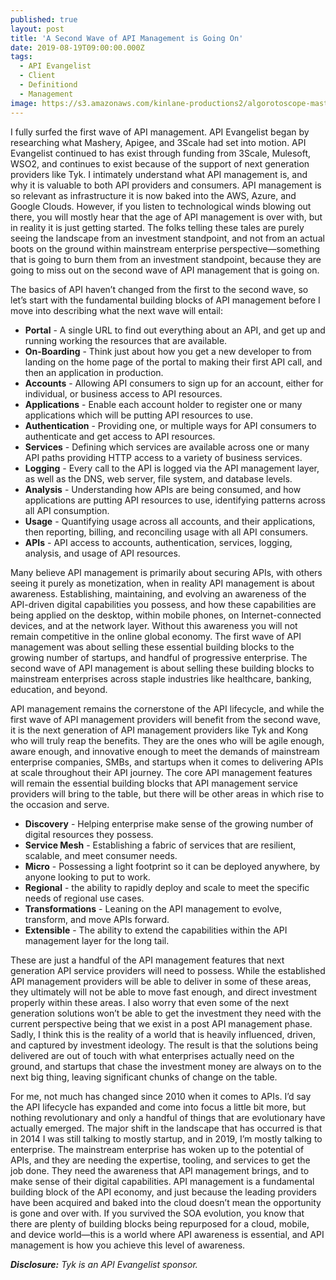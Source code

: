 ```yaml
---
published: true
layout: post
title: 'A Second Wave of API Management is Going On'
date: 2019-08-19T09:00:00.000Z
tags:
  - API Evangelist
  - Client
  - Definitiond
  - Management
image: https://s3.amazonaws.com/kinlane-productions2/algorotoscope-master/stories-beach-rocks-currents-internet-numbers.jpg
---
```


I fully surfed the first wave of API management. API Evangelist began by researching what Mashery, Apigee, and 3Scale had set into motion. API Evangelist continued to has exist through funding from 3Scale, Mulesoft, WSO2, and continues to exist because of the support of next generation providers like Tyk. I intimately understand what API management is, and why it is valuable to both API providers and consumers. API management is so relevant as infrastructure it is now baked into the AWS, Azure, and Google Clouds. However, if you listen to technological winds blowing out there, you will mostly hear that the age of API management is over with, but in reality it is just getting started. The folks telling these tales are purely seeing the landscape from an investment standpoint, and not from an actual boots on the ground within mainstream enterprise perspective—something that is going to burn them from an investment standpoint, because they are going to miss out on the second wave of API management that is going on.

The basics of API haven’t changed from the first to the second wave, so let’s start with the fundamental building blocks of API management before I move into describing what the next wave will entail:

- **Portal** - A single URL to find out everything about an API, and get up and running working the resources that are available.
- **On-Boarding** - Think just about how you get a new developer to from landing on the home page of the portal to making their first API call, and then an application in production.
- **Accounts** - Allowing API consumers to sign up for an account, either for individual, or business access to API resources.
- **Applications** - Enable each account holder to register one or many applications which will be putting API resources to use.
- **Authentication** - Providing one, or multiple ways for API consumers to authenticate and get access to API resources.
- **Services** - Defining which services are available across one or many API paths providing HTTP access to a variety of business services.
- **Logging** - Every call to the API is logged via the API management layer, as well as the DNS, web server, file system, and database levels.
- **Analysis** - Understanding how APIs are being consumed, and how applications are putting API resources to use, identifying patterns across all API consumption.
- **Usage** - Quantifying usage across all accounts, and their applications, then reporting, billing, and reconciling usage with all API consumers.
- **APIs** - API access to accounts, authentication, services, logging, analysis, and usage of API resources.

Many believe API management is primarily about securing APIs, with others seeing it purely as monetization, when in reality API management is about awareness. Establishing, maintaining, and evolving an awareness of the API-driven digital capabilities you possess, and how these capabilities are being applied on the desktop, within mobile phones, on Internet-connected devices, and at the network layer. Without this awareness you will not remain competitive in the online global economy. The first wave of API management was about selling these essential building blocks to the growing number of startups, and handful of progressive enterprise. The second wave of API management is about selling these building blocks to mainstream enterprises across staple industries like healthcare, banking, education, and beyond.

API management remains the cornerstone of the API lifecycle, and while the first wave of API management providers will benefit from the second wave, it is the next generation of API management providers like Tyk and Kong who will truly reap the benefits. They are the ones who will be agile enough, aware enough, and innovative enough to meet the demands of mainstream enterprise companies, SMBs, and startups when it comes to delivering APIs at scale throughout their API journey. The core API management features will remain the essential building blocks that API management service providers will bring to the table, but there will be other areas in which rise to the occasion and serve.

- **Discovery** - Helping enterprise make sense of the growing number of digital resources they possess.
- **Service Mesh** - Establishing a fabric of services that are resilient, scalable, and meet consumer needs.
- **Micro** - Possessing a light footprint so it can be deployed anywhere, by anyone looking to put to work.
- **Regional** - the ability to rapidly deploy and scale to meet the specific needs of regional use cases.
- **Transformations** - Leaning on the API management to evolve, transform, and move APIs forward.
- **Extensible** - The ability to extend the capabilities within the API management layer for the long tail.

These are just a handful of the API management features that next generation API service providers will need to possess. While the established API management providers will be able to deliver in some of these areas, they ultimately will not be able to move fast enough, and direct investment properly within these areas. I also worry that even some of the next generation solutions won’t be able to get the investment they need with the current perspective being that we exist in a post API management phase. Sadly, I think this is the reality of a world that is heavily influenced, driven, and captured by investment ideology. The result is that the solutions being delivered are out of touch with what enterprises actually need on the ground, and startups that chase the investment money are always on to the next big thing, leaving significant chunks of change on the table.

For me, not much has changed since 2010 when it comes to APIs. I’d say the API lifecycle has expanded and come into focus a little bit more, but nothing revolutionary and only a handful of things that are evolutionary have actually emerged. The major shift in the landscape that has occurred is that in 2014 I was still talking to mostly startup, and in 2019, I’m mostly talking to enterprise. The mainstream enterprise has woken up to the potential of APIs, and they are needing the expertise, tooling, and services to get the job done. They need the awareness that API management brings, and to make sense of their digital capabilities. API management is a fundamental building block of the API economy, and just because the leading providers have been acquired and baked into the cloud doesn’t mean the opportunity is gone and over with. If you survived the SOA evolution, you know that there are plenty of building blocks being repurposed for a cloud, mobile, and device world—this is a world where API awareness is essential, and API management is how you achieve this level of awareness.

<i><strong>Disclosure:</strong> Tyk is an API Evangelist sponsor.</i>
